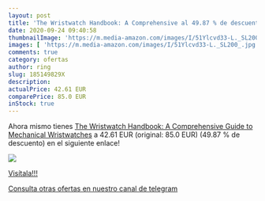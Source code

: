 ```yaml
---
layout: post
title: 'The Wristwatch Handbook: A Comprehensive al 49.87 % de descuento'
date: 2020-09-24 09:40:58
thumbnailImage: 'https://m.media-amazon.com/images/I/51Ylcvd33-L._SL200_.jpg'
images: [ 'https://m.media-amazon.com/images/I/51Ylcvd33-L._SL200_.jpg' ]
comments: true
category: ofertas
author: ring
slug: 185149829X
description:
actualPrice: 42.61 EUR
comparePrice: 85.0 EUR
inStock: true
---
```


Ahora mismo tienes [The Wristwatch Handbook: A Comprehensive Guide to Mechanical Wristwatches](https://www.amazon.com/dp/185149829X/?tag=redken08-20) a 42.61 EUR (original: 85.0 EUR) (49.87 %  de descuento) en el siguiente enlace!

[![](https://m.media-amazon.com/images/I/51Ylcvd33-L._SL200_.jpg)](https://www.amazon.com/dp/185149829X/?tag=redken08-20)

[Visítala!!!](https://www.amazon.com/dp/185149829X/?tag=redken08-20)

[Consulta otras ofertas en nuestro canal de telegram](https://t.me/s/ofertas25)

